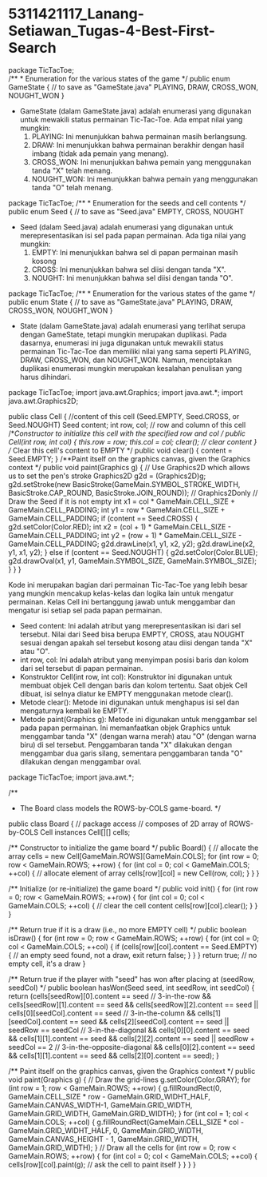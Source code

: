 # 5311421117_Lanang-Setiawan_Tugas-4-Best-First-Search

package TicTacToe;  
/** * Enumeration for the various states of the game */ public enum 
GameState { // to save as "GameState.java" 
PLAYING, DRAW, CROSS_WON, NOUGHT_WON 
} 

  * GameState (dalam GameState.java) adalah enumerasi yang digunakan untuk mewakili status permainan Tic-Tac-Toe. Ada empat nilai yang mungkin:
    1. PLAYING: Ini menunjukkan bahwa permainan masih berlangsung.
    2. DRAW: Ini menunjukkan bahwa permainan berakhir dengan hasil imbang (tidak ada pemain yang menang).
    3. CROSS_WON: Ini menunjukkan bahwa pemain yang menggunakan tanda "X" telah menang.
    4. NOUGHT_WON: Ini menunjukkan bahwa pemain yang menggunakan tanda "O" telah menang.
     
package TicTacToe;
/** * Enumeration for the seeds and cell contents */ public enum Seed {
// to save as "Seed.java"
EMPTY, CROSS, NOUGHT
  
  * Seed (dalam Seed.java) adalah enumerasi yang digunakan untuk merepresentasikan isi sel pada papan permainan. Ada tiga nilai yang mungkin:
    1. EMPTY: Ini menunjukkan bahwa sel di papan permainan masih kosong
    2. CROSS: Ini menunjukkan bahwa sel diisi dengan tanda "X".
    3. NOUGHT: Ini menunjukkan bahwa sel diisi dengan tanda "O".
       
package TicTacToe;
/** * Enumeration for the various states of the game */ public enum
State { // to save as "GameState.java"
PLAYING, DRAW, CROSS_WON, NOUGHT_WON
}

  * State (dalam GameState.java) adalah enumerasi yang terlihat serupa dengan GameState, tetapi mungkin merupakan duplikasi. Pada dasarnya, enumerasi ini juga digunakan untuk mewakili status permainan Tic-Tac-Toe dan memiliki nilai yang sama seperti PLAYING, DRAW, CROSS_WON, dan NOUGHT_WON. Namun, menciptakan duplikasi enumerasi mungkin merupakan kesalahan penulisan yang harus dihindari.

package TicTacToe;
import java.awt.Graphics;
import java.awt.*;
import java.awt.Graphics2D;

public class Cell {
  //content of this cell (Seed.EMPTY, Seed.CROSS, or Seed.NOUGHT)
  Seed content;
  int row, col; // row and column of this cell
  /**Constructor to initialize this cell with the specified row and col */
  public Cell(int row, int col) {
    this.row = row;
    this.col = col;
    clear(); // clear content
  }
  /** Clear this cell's content to EMPTY */
  public void clear() {
    content = Seed.EMPTY;
  }
  /**Paint itself on the graphics canvas, given the Graphics context */
  public void paint(Graphics g) {
    // Use Graphics2D which allows us to set the pen's stroke
    Graphics2D g2d = (Graphics2D)g;
    g2d.setStroke(new BasicStroke(GameMain.SYMBOL_STROKE_WIDTH,
    BasicStroke.CAP_ROUND, BasicStroke.JOIN_ROUND)); // Graphics2Donly
    // Draw the Seed if it is not empty
    int x1 = col * GameMain.CELL_SIZE + GameMain.CELL_PADDING;
    int y1 = row * GameMain.CELL_SIZE + GameMain.CELL_PADDING;
    if (content == Seed.CROSS) {
      g2d.setColor(Color.RED);
      int x2 = (col + 1) * GameMain.CELL_SIZE - GameMain.CELL_PADDING;
      int y2 = (row + 1) * GameMain.CELL_SIZE - GameMain.CELL_PADDING;
      g2d.drawLine(x1, y1, x2, y2);
      g2d.drawLine(x2, y1, x1, y2);
    }
    else if (content == Seed.NOUGHT) {
      g2d.setColor(Color.BLUE);
      g2d.drawOval(x1, y1, GameMain.SYMBOL_SIZE, GameMain.SYMBOL_SIZE);
    }
  }
}

Kode ini merupakan bagian dari permainan Tic-Tac-Toe yang lebih besar yang mungkin mencakup kelas-kelas dan logika lain untuk mengatur permainan. Kelas Cell ini bertanggung jawab untuk menggambar dan mengatur isi setiap sel pada papan permainan.

  * Seed content: Ini adalah atribut yang merepresentasikan isi dari sel tersebut. Nilai dari Seed bisa berupa EMPTY, CROSS, atau NOUGHT sesuai dengan apakah sel tersebut kosong atau diisi dengan tanda "X" atau "O".
  * int row, col: Ini adalah atribut yang menyimpan posisi baris dan kolom dari sel tersebut di papan permainan.
  * Konstruktor Cell(int row, int col): Konstruktor ini digunakan untuk membuat objek Cell dengan baris dan kolom tertentu. Saat objek Cell dibuat, isi selnya diatur ke EMPTY menggunakan metode clear().
  * Metode clear(): Metode ini digunakan untuk menghapus isi sel dan mengaturnya kembali ke EMPTY.
  * Metode paint(Graphics g): Metode ini digunakan untuk menggambar sel pada papan permainan. Ini memanfaatkan objek Graphics untuk menggambar tanda "X" (dengan warna merah) atau "O" (dengan warna biru) di sel tersebut. Penggambaran tanda "X" dilakukan dengan menggambar dua garis silang, sementara penggambaran tanda "O" dilakukan dengan menggambar oval.

package TicTacToe;
import java.awt.*;

/**
* The Board class models the ROWS-by-COLS game-board.
*/

public class Board {
  // package access
  // composes of 2D array of ROWS-by-COLS Cell instances
  Cell[][] cells;
  
  /** Constructor to initialize the game board */
  public Board() {
    // allocate the array
    cells = new Cell[GameMain.ROWS][GameMain.COLS];
    for (int row = 0; row < GameMain.ROWS; ++row) {
      for (int col = 0; col < GameMain.COLS; ++col) {
      // allocate element of array
      cells[row][col] = new Cell(row, col);
      }
    }
  }
  
  /** Initialize (or re-initialize) the game board */
  public void init() {
    for (int row = 0; row < GameMain.ROWS; ++row) {
      for (int col = 0; col < GameMain.COLS; ++col) {
        // clear the cell content
        cells[row][col].clear();
      }
    }
  }
  
  /** Return true if it is a draw (i.e., no more EMPTY cell) */
  public boolean isDraw() {
    for (int row = 0; row < GameMain.ROWS; ++row) {
      for (int col = 0; col < GameMain.COLS; ++col) {
        if (cells[row][col].content == Seed.EMPTY) {
          // an empty seed found, not a draw, exit
          return false;
        }
      }
    }
    return true; // no empty cell, it's a draw
  }
 
 /** Return true if the player with "seed" has won after placing at
 (seedRow, seedCol) */
 public boolean hasWon(Seed seed, int seedRow, int seedCol) {
   return (cells[seedRow][0].content == seed // 3-in-the-row
   && cells[seedRow][1].content == seed
   && cells[seedRow][2].content == seed
   || cells[0][seedCol].content == seed // 3-in-the-column
   && cells[1][seedCol].content == seed
   && cells[2][seedCol].content == seed
   || seedRow == seedCol // 3-in-the-diagonal
   && cells[0][0].content == seed
   && cells[1][1].content == seed
   && cells[2][2].content == seed
   || seedRow + seedCol == 2 // 3-in-the-opposite-diagonal
   && cells[0][2].content == seed
   && cells[1][1].content == seed
   && cells[2][0].content == seed);
 }
 
 /** Paint itself on the graphics canvas, given the Graphics context */
 public void paint(Graphics g) {
   // Draw the grid-lines
   g.setColor(Color.GRAY);
   for (int row = 1; row < GameMain.ROWS; ++row) {
     g.fillRoundRect(0, GameMain.CELL_SIZE * row -
     GameMain.GRID_WIDHT_HALF,
     GameMain.CANVAS_WIDTH-1, GameMain.GRID_WIDTH,
     GameMain.GRID_WIDTH, GameMain.GRID_WIDTH);
   }
   for (int col = 1; col < GameMain.COLS; ++col) {
     g.fillRoundRect(GameMain.CELL_SIZE * col -
     GameMain.GRID_WIDHT_HALF, 0,
     GameMain.GRID_WIDTH, GameMain.CANVAS_HEIGHT - 1,
     GameMain.GRID_WIDTH, GameMain.GRID_WIDTH);
   }
   // Draw all the cells
   for (int row = 0; row < GameMain.ROWS; ++row) {
     for (int col = 0; col < GameMain.COLS; ++col) {
     cells[row][col].paint(g); // ask the cell to paint itself
     }
   }
 }
}
